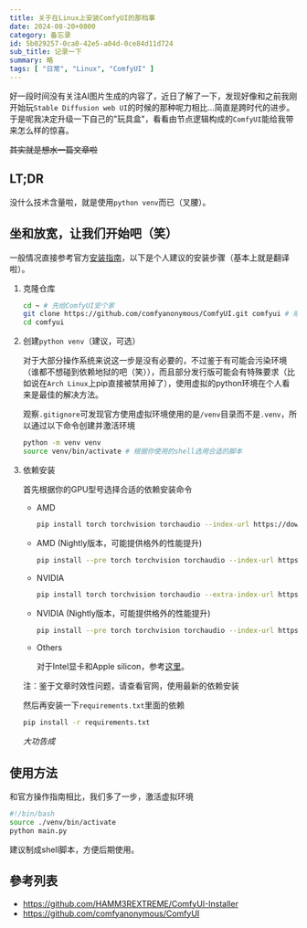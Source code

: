 ```yaml
---
title: 关于在Linux上安装ComfyUI的那档事
date: 2024-08-20+0800
category: 备忘录
id: 5b029257-0ca0-42e5-a04d-0ce84d11d724
sub_title: 记录一下
summary: 略
tags: [ "日常", "Linux", "ComfyUI" ]
---
```


好一段时间没有关注AI图片生成的内容了，近日了解了一下，发现好像和之前我刚开始玩`Stable Diffusion web UI`的时候的那种呢力相比...简直是跨时代的进步。于是呢我决定升级一下自己的"玩具盒"，看看由节点逻辑构成的`ComfyUI`能给我带来怎么样的惊喜。

~~其实就是想水一篇文章啦~~

## LT;DR

没什么技术含量啦，就是使用`python venv`而已（叉腰）。

## 坐和放宽，让我们开始吧（笑）

一般情况直接参考官方[安装指南](https://github.com/comfyanonymous/ComfyUI?tab=readme-ov-file#manual-install-windows-linux)，以下是个人建议的安装步骤（基本上就是翻译啦）。

1. 克隆仓库
    ```bash
    cd ~ # 先给ComfyUI安个家
    git clone https://github.com/comfyanonymous/ComfyUI.git comfyui # 顺便按照自己的使用习惯重命名
    cd comfyui
    ```
2. 创建`python venv`（建议，可选）

    对于大部分操作系统来说这一步是没有必要的，不过鉴于有可能会污染环境（谁都不想碰到依赖地狱的吧（笑）），而且部分发行版可能会有特殊要求（比如说在`Arch Linux`上pip直接被禁用掉了），使用虚拟的python环境在个人看来是最佳的解决方法。

    观察`.gitignore`可发现官方使用虚拟环境使用的是`/venv`目录而不是`.venv`，所以通过以下命令创建并激活环境
    ```bash
    python -m venv venv
    source venv/bin/activate # 根据你使用的shell选用合适的脚本
    ```
3. 依赖安装

    首先根据你的GPU型号选择合适的依赖安装命令

    - AMD
        ```bash
        pip install torch torchvision torchaudio --index-url https://download.pytorch.org/whl/rocm6.0
        ```
    - AMD (Nightly版本，可能提供格外的性能提升)
        ```bash
        pip install --pre torch torchvision torchaudio --index-url https://download.pytorch.org/whl/nightly/rocm6.1
        ```
    - NVIDIA
        ```bash
        pip install torch torchvision torchaudio --extra-index-url https://download.pytorch.org/whl/cu121
        ```
    - NVIDIA (Nightly版本，可能提供格外的性能提升)
        ```bash
        pip install --pre torch torchvision torchaudio --index-url https://download.pytorch.org/whl/nightly/cu124
        ```
    - Others
        
        对于Intel显卡和Apple silicon，参考[这里](https://github.com/comfyanonymous/ComfyUI?tab=readme-ov-file#others)。

    注：鉴于文章时效性问题，请查看官网，使用最新的依赖安装

    然后再安装一下`requirements.txt`里面的依赖
    ```bash
    pip install -r requirements.txt
    ```

    *大功告成*

## 使用方法

和官方操作指南相比，我们多了一步，激活虚拟环境
```bash
#!/bin/bash
source ./venv/bin/activate
python main.py
```
建议制成shell脚本，方便后期使用。

## 參考列表
- https://github.com/HAMM3REXTREME/ComfyUI-Installer
- https://github.com/comfyanonymous/ComfyUI

